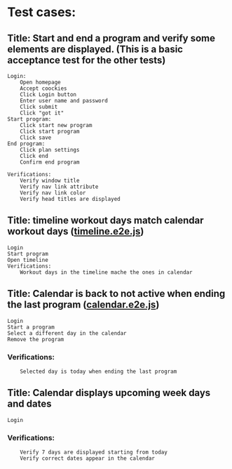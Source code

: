 # Test cases:

## Title: Start and end a program and verify some elements are displayed. (This is a basic acceptance test for the other tests)

    Login:
        Open homepage
        Accept coockies
        Click Login button
        Enter user name and password
        Click submit
        Click "got it"
    Start program:
        Click start new program
        Click start program
        Click save
    End program:
        Click plan settings
        Click end
        Confirm end program

    Verifications:
        Verify window title
        Verify nav link attribute
        Verify nav link color
        Verify head titles are displayed

## Title: timeline workout days match calendar workout days ([timeline.e2e.js](./test/specs/timeline.e2e.js))

    Login
    Start program
    Open timeline
    Verifications:
        Workout days in the timeline mache the ones in calendar

## Title: Calendar is back to not active when ending the last program ([calendar.e2e.js](./test/specs/calendar.e2e.js))

    Login
    Start a program
    Select a different day in the calendar
    Remove the program

### Verifications:

        Selected day is today when ending the last program

## Title: Calendar displays upcoming week days and dates

    Login

### Verifications:

        Verify 7 days are displayed starting from today
        Verify correct dates appear in the calendar
